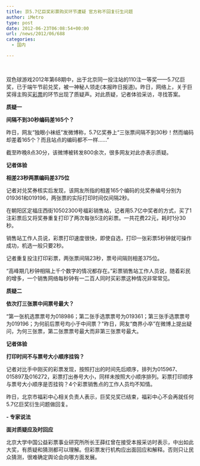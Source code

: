 ```yaml
---
title: 京5.7亿巨奖彩票购买环节遭疑 官方称不回复衍生问题
author: iMetro
type: post
date: 2012-06-23T06:08:54+00:00
url: /news/2012/06/688
categories:
  - 国内

---
```

&nbsp;

双色球游戏2012年第68期中，出于北京同一投注站的110注一等奖——5.7亿巨奖，已于端午节前兑奖，被一神秘人领走(本报昨日报道)。昨日，网络上，关于巨奖得主购买[彩票][1]的环节出现了质疑声。对此质疑，记者体验采访，寻找答案。

**质疑一**

**间隔不到30秒编码差165个？**

昨日，网友“独眼小袜纸”发微博称，5.7亿奖券上“三张票间隔不到30秒！然而编码却差着165个？而且站点的编码都不一样……”

截至昨晚8点30分，该微博被转发800余次，很多网友对此亦表示质疑。

**记者体验**

**相差23秒两票编码差375位**

记者对兑奖券核实后发现，该网友所指的相差165个编码的兑奖券编号分别为019361和019196，两张票的实际打印时间仅间隔2秒。

在朝阳区定福庄西街10502300号福彩销售站，记者用5.7亿中奖者的方式，买了1注彩票后又将奖券重复打印了两次每张5注的彩票。一共花费22元，耗时1分30秒。

销售站工作人员说，彩票打印速度很快，即使自选，打印一张彩票5秒钟就可操作成功，机选一般只要2秒。

记者重复投注打印彩票，两张票间隔23秒，票号间隔则相差375位。

“高峰期几秒钟相隔上千个数字的情况都存在。”彩票销售站工作人员说，随着彩民的增多，一个销售网络每秒钟有一二百人同时买彩票这种情况非常常见。

**质疑二**

**依次打三张票中间票号最大？**

“第一张机选票票号为018986；第二张手选票票号为019361；第三张手选票票号为019196；为何前后票号均小于中间票？”昨日，网友“商界小卒”在微博上提出疑问，为何三张票，第二张票票号最大而非第三张票号最大。

**记者体验**

**打印时间不与票号大小顺序挂钩？**

记者对比手中刚买的彩票发现，按照打出的时间先后顺序，排列为015967、015897及016272，彩票打出券号大小，同样未按照大小顺序排列。彩票打印顺序与票号大小顺序是否挂钩？4个彩票销售点的工作人员均不知情。

昨日，北京市福彩中心相关负责人表示，巨奖兑奖已结束，福彩中心不会再就任何5.7亿巨奖衍生问题做回复。

**- 专家说法**

**面对质疑应及时回应**

北京大学中国公益彩票事业研究所所长王薛红曾在接受本报采访时表示，中出如此大奖，有质疑和猜测都可以理解。但彩票发行机构应出面回应和解释。否则只让民众猜测，很难确定舆论会向哪方面发展。

&nbsp;

 [1]: http://finance.ifeng.com/money/lottery/index.shtml